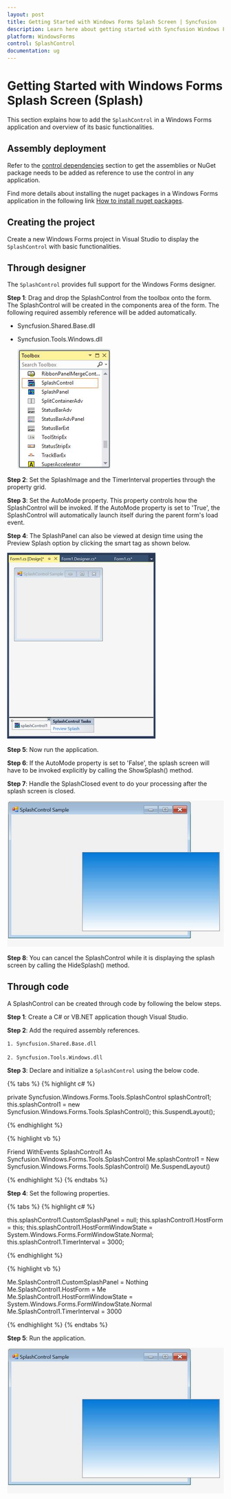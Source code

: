 ```yaml
---
layout: post
title: Getting Started with Windows Forms Splash Screen | Syncfusion
description: Learn here about getting started with Syncfusion Windows Forms Splash Screen (Splash) control and more details. 
platform: WindowsForms
control: SplashControl
documentation: ug
---
```


# Getting Started with Windows Forms Splash Screen (Splash)

This section explains how to add the `SplashControl` in a Windows Forms application and overview of its basic functionalities.

## Assembly deployment

Refer to the [control dependencies](https://help.syncfusion.com/windowsforms/control-dependencies#splashcontrol) section to get the assemblies or NuGet package needs to be added as reference to use the control in any application.

Find more details about installing the nuget packages in a Windows Forms application in the following link [How to install nuget packages](https://help.syncfusion.com/windowsforms/nuget-packages).

## Creating the project

Create a new Windows Forms project in Visual Studio to display the `SplashControl` with basic functionalities.

## Through designer

The `SplashControl` provides full support for the Windows Forms designer.

**Step 1**: Drag and drop the SplashControl from the toolbox onto the form. The SplashControl will be created in the components area of the form. The following required assembly reference will be added automatically.

* Syncfusion.Shared.Base.dll
* Syncfusion.Tools.Windows.dll

   ![Drag and drop the SplashControl from toolbox](Overview_images/splash_img1.jpeg) 

**Step 2**: Set the SplashImage and the TimerInterval properties through the property grid.

**Step 3**: Set the AutoMode property. This property controls how the SplashControl will be invoked. If the AutoMode property is set to 'True', the SplashControl will automatically launch itself during the parent form's load event.

**Step 4**: The SplashPanel can also be viewed at design time using the Preview Splash option by clicking the smart tag as shown below.

   ![Windows forms splashcontrol showing in designer page](Overview_images/splash_img2.jpeg) 

**Step 5**: Now run the application.

**Step 6**: If the AutoMode property is set to 'False', the splash screen will have to be invoked explicitly by calling the ShowSplash() method.

**Step 7**: Handle the SplashClosed event to do your processing after the splash screen is closed.

   ![Windows forms splashcontrol showing splash screen at run time](Overview_images/splash_img3.jpeg) 

**Step 8**: You can cancel the SplashControl while it is displaying the splash screen by calling the HideSplash() method.

## Through code

A SplashControl can be created through code by following the below steps.

**Step 1**: Create a C# or VB.NET application though Visual Studio.

**Step 2**: Add the required assembly references.

	1. Syncfusion.Shared.Base.dll
	
	2. Syncfusion.Tools.Windows.dll

**Step 3**: Declare and initialize a `SplashControl` using the below code.

{% tabs %}
{% highlight c# %}

private Syncfusion.Windows.Forms.Tools.SplashControl splashControl1;
this.splashControl1 = new Syncfusion.Windows.Forms.Tools.SplashControl();
this.SuspendLayout();

{% endhighlight %}

{% highlight vb %}

Friend WithEvents SplashControl1 As Syncfusion.Windows.Forms.Tools.SplashControl
Me.splashControl1 = New Syncfusion.Windows.Forms.Tools.SplashControl() 
Me.SuspendLayout()

{% endhighlight %}
{% endtabs %}

**Step 4**: Set the following properties.

{% tabs %}
{% highlight c# %}

this.splashControl1.CustomSplashPanel = null;
this.splashControl1.HostForm = this;
this.splashControl1.HostFormWindowState = System.Windows.Forms.FormWindowState.Normal;
this.splashControl1.TimerInterval = 3000;

{% endhighlight %}

{% highlight vb %}

Me.SplashControl1.CustomSplashPanel = Nothing
Me.SplashControl1.HostForm = Me
Me.SplashControl1.HostFormWindowState = System.Windows.Forms.FormWindowState.Normal
Me.SplashControl1.TimerInterval = 3000

{% endhighlight %}
{% endtabs %}

**Step 5**: Run the application.

   ![Windows forms splashcontrol showing splash screen at run time](Overview_images/splash_img4.jpeg) 
